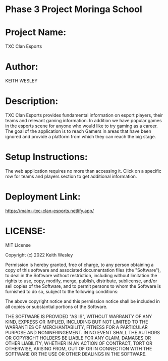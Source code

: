 # Phase 3 Project Moringa School

# Project Name:

TXC Clan Esports

# Author:

KEITH WESLEY

# Description:

TXC Clan Esports provides fundamental information on esport players, their teams and relevant gaming information. In addition we have popular games in the esports scene for anyone who would like to try gaming as a career. The goal of the application is to reach Gamers in areas that have been ignored and provide a platform from which they can reach the big stage.

# Setup Instructions:
The web application requires no more than accessing it.
Click on a specific row for teams and players section to get additional information.

# Deployment Link:
https://main--txc-clan-esports.netlify.app/

# LICENSE:

MIT License

Copyright (c) 2022 Keith Wesley

Permission is hereby granted, free of charge, to any person obtaining a copy of this software and associated documentation files (the "Software"), to deal in the Software without restriction, including without limitation the rights to use, copy, modify, merge, publish, distribute, sublicense, and/or sell copies of the Software, and to permit persons to whom the Software is furnished to do so, subject to the following conditions:

The above copyright notice and this permission notice shall be included in all copies or substantial portions of the Software.

THE SOFTWARE IS PROVIDED "AS IS", WITHOUT WARRANTY OF ANY KIND, EXPRESS OR IMPLIED, INCLUDING BUT NOT LIMITED TO THE WARRANTIES OF MERCHANTABILITY, FITNESS FOR A PARTICULAR PURPOSE AND NONINFRINGEMENT. IN NO EVENT SHALL THE AUTHORS OR COPYRIGHT HOLDERS BE LIABLE FOR ANY CLAIM, DAMAGES OR OTHER LIABILITY, WHETHER IN AN ACTION OF CONTRACT, TORT OR OTHERWISE, ARISING FROM, OUT OF OR IN CONNECTION WITH THE SOFTWARE OR THE USE OR OTHER DEALINGS IN THE SOFTWARE.
